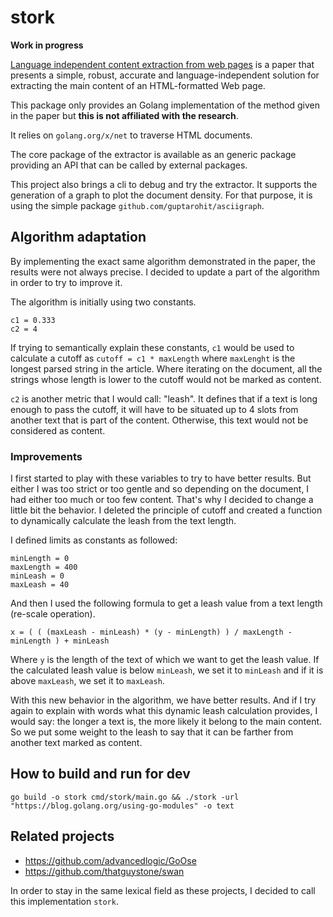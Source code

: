 # stork

**Work in progress**

[Language independent content extraction from web pages](https://github.com/lobre/stork/blob/master/Language_Independent_Content_Extraction.pdf) is a paper that presents a simple, robust, accurate and language-independent solution for extracting the main content of an HTML-formatted Web page.

This package only provides an Golang implementation of the method given in the paper but **this is not affiliated with the research**.

It relies on `golang.org/x/net` to traverse HTML documents.

The core package of the extractor is available as an generic package providing an API that can be called by external packages.

This project also brings a cli to debug and try the extractor. It supports the generation of a graph to plot the document density.
For that purpose, it is using the simple package `github.com/guptarohit/asciigraph`.

## Algorithm adaptation

By implementing the exact same algorithm demonstrated in the paper, the results were not always precise.
I decided to update a part of the algorithm in order to try to improve it.

The algorithm is initially using two constants.

    c1 = 0.333
    c2 = 4

If trying to semantically explain these constants, `c1` would be used to calculate a cutoff as `cutoff = c1 * maxLength` where `maxLenght` is the longest parsed string in the article.
Where iterating on the document, all the strings whose length is lower to the cutoff would not be marked as content.

`c2` is another metric that I would call: "leash". It defines that if a text is long enough to pass the cutoff, it will have to be situated up to 4 slots from another text that is part of the content. Otherwise, this text would not be considered as content.

### Improvements

I first started to play with these variables to try to have better results. But either I was too strict or too gentle and so depending on the document, I had either too much or too few content.
That's why I decided to change a little bit the behavior. I deleted the principle of cutoff and created a function to dynamically calculate the leash from the text length.

I defined limits as constants as followed:

    minLength = 0
    maxLength = 400
    minLeash = 0
    maxLeash = 40

And then I used the following formula to get a leash value from a text length (re-scale operation).

    x = ( ( (maxLeash - minLeash) * (y - minLength) ) / maxLength - minLength ) + minLeash

Where `y` is the length of the text of which we want to get the leash value. If the calculated leash value is below `minLeash`, we set it to `minLeash` and if it is above `maxLeash`, we set it to `maxLeash`.

With this new behavior in the algorithm, we have better results. And if I try again to explain with words what this dynamic leash calculation provides, I would say: the longer a text is, the more likely it belong to the main content. So we put some weight to the leash to say that it can be farther from another text marked as content.

## How to build and run for dev

    go build -o stork cmd/stork/main.go && ./stork -url "https://blog.golang.org/using-go-modules" -o text

## Related projects

 - https://github.com/advancedlogic/GoOse
 - https://github.com/thatguystone/swan

In order to stay in the same lexical field as these projects, I decided to call this implementation `stork`.
